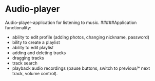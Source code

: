# Audio-player
Audio-player-application for listening to music.
#####Application functionality:

* ability to edit profile (adding photos, changing nickname, password)
* bility to create a playlist
* ability to edit playlist
* adding and deleting tracks
* dragging tracks
* track search
* playback audio recordings (pause buttons, switch to previous/* next track, volume control).
